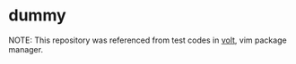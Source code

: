 # dummy

NOTE: This repository was referenced from test codes in [volt](https://github.com/vim-volt/volt), vim package manager.
